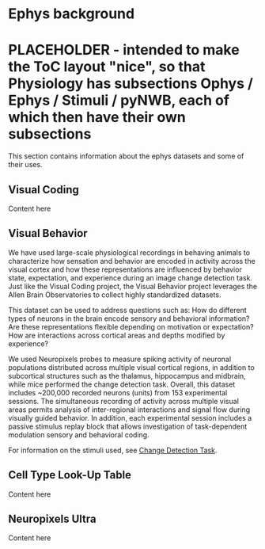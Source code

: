 # Ephys background

# PLACEHOLDER - intended to make the ToC layout "nice", so that Physiology has subsections Ophys / Ephys / Stimuli / pyNWB, each of which then have their own subsections

This section contains information about the ephys datasets and some of their uses.

## Visual Coding

Content here

## Visual Behavior

We have used large-scale physiological recordings in behaving animals to characterize how sensation and behavior are encoded in activity across the visual cortex and how these representations are influenced by behavior state, expectation, and experience during an image change detection task. Just like the Visual Coding project, the Visual Behavior project leverages the Allen Brain Observatories to collect highly standardized datasets. 

This dataset can be used to address questions such as: How do different types of neurons in the brain encode sensory and behavioral information? Are these representations flexible depending on motivation or expectation? How are interactions across cortical areas and depths modified by experience? 

We used Neuropixels probes to measure spiking activity of neuronal populations distributed across multiple visual cortical regions, in addition to subcortical structures such as the thalamus, hippocampus and midbrain, while mice performed the change detection task. Overall, this dataset includes ~200,000 recorded neurons (units) from 153 experimental sessions. The simultaneous recording of activity across multiple visual areas permits analysis of inter-regional interactions and signal flow during visually guided behavior. In addition, each experimental session includes a passive stimulus replay block that allows investigation of task-dependent modulation sensory and behavioral coding. 

For information on the stimuli used, see [Change Detection Task](change_detection_Task).

## Cell Type Look-Up Table

Content here

## Neuropixels Ultra

Content here
